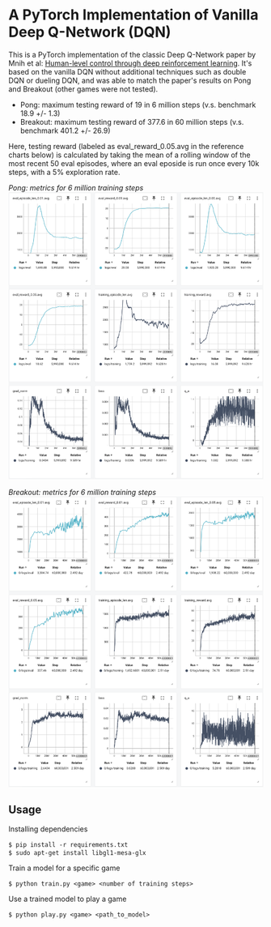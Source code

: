 # A PyTorch Implementation of Vanilla Deep Q-Network (DQN)

This is a PyTorch implementation of the classic Deep Q-Network paper by Mnih et al: [Human-level control through deep reinforcement
learning](https://storage.googleapis.com/deepmind-data/assets/papers/DeepMindNature14236Paper.pdf). It's based on the vanilla DQN without additional techniques such as double DQN or dueling DQN, and was able to match the paper's results on Pong and Breakout (other games were not tested).

- Pong: maximum testing reward of 19 in 6 million steps (v.s. benchmark 18.9 +/- 1.3)
- Breakout: maximum testing reward of 377.6 in 60 million steps (v.s. benchmark 401.2 +/- 26.9)

Here, testing reward (labeled as eval_reward_0.05.avg in the reference charts below) is calculated by taking the mean of a rolling window of the most recent 50 eval episodes, where an eval eposide is run once every 10k steps, with a 5% exploration rate.

*Pong: metrics for 6 million training steps*
![Pong Reference](images/pong-ref.png)

*Breakout: metrics for 6 million training steps*
![Breakout Reference](images/breakout-ref.png)

## Usage
Installing dependencies
```
$ pip install -r requirements.txt
$ sudo apt-get install libgl1-mesa-glx
```

Train a model for a specific game
```
$ python train.py <game> <number of training steps>
```

Use a trained model to play a game
```
$ python play.py <game> <path_to_model>
```